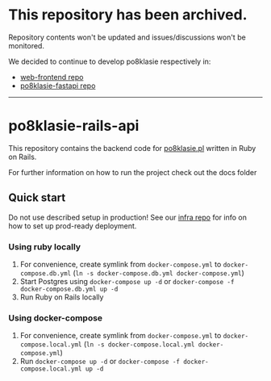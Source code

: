 # This repository has been archived.

Repository contents won't be updated and issues/discussions won't be monitored.

We decided to continue to develop po8klasie respectively in:
* [web-frontend repo](https://github.com/po8klasie/web-frontend)
* [po8klasie-fastapi repo](https://github.com/po8klasie-fastapi)

---

# po8klasie-rails-api

This repository contains the backend code for [po8klasie.pl](https://po8klasie.pl) written in Ruby on Rails. 

For further information on how to run the project check out the docs folder

## Quick start
Do not use described setup in production! 
See our [infra repo](https://github.com/po8klasie/infra) for info on how to set up prod-ready deployment.

### Using ruby locally
1. For convenience, create symlink from `docker-compose.yml` to `docker-compose.db.yml` (`ln -s docker-compose.db.yml docker-compose.yml`)
2. Start Postgres using `docker-compose up -d`  or `docker-compose -f docker-compose.db.yml up -d`
3. Run Ruby on Rails locally

### Using docker-compose

1. For convenience, create symlink from `docker-compose.yml` to `docker-compose.local.yml` (`ln -s docker-compose.local.yml docker-compose.yml`)
2. Run `docker-compose up -d` or `docker-compose -f docker-compose.local.yml up -d`
